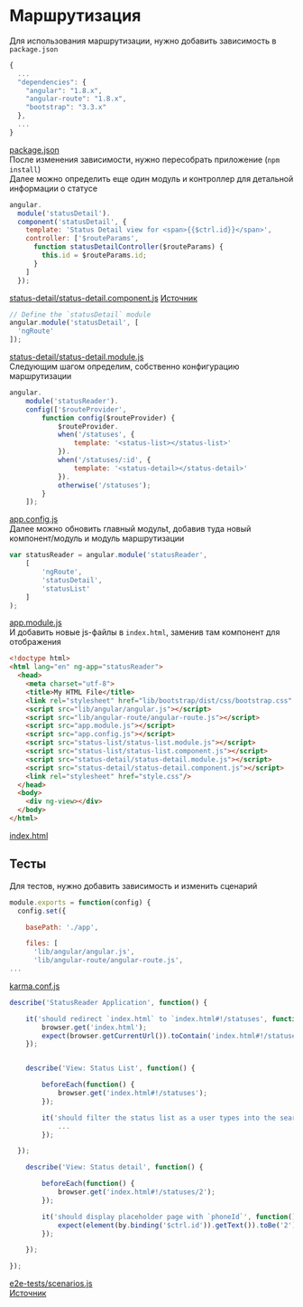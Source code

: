 # Маршрутизация
Для использования маршрутизации, нужно добавить зависимость в `package.json`
```js
{
  ...
  "dependencies": {
    "angular": "1.8.x",
    "angular-route": "1.8.x",
    "bootstrap": "3.3.x"
  },
  ...
}
```
[package.json](../examples/angular/package.json)<br/>
После изменения зависимости, нужно пересобрать приложение (`npm install`)<br/>
Далее можно определить еще один модуль и контроллер для детальной информации о статусе
```js
angular.
  module('statusDetail').
  component('statusDetail', {
    template: 'Status Detail view for <span>{{$ctrl.id}}</span>',
    controller: ['$routeParams',
      function statusDetailController($routeParams) {
        this.id = $routeParams.id;
      }
    ]
  });
```
[status-detail/status-detail.component.js](../examples/angular/app/status-detail/status-detail.component.js)
[Источник](https://code.angularjs.org/1.7.9/docs/tutorial/step_09)
```js
// Define the `statusDetail` module
angular.module('statusDetail', [
  'ngRoute'
]);
```
[status-detail/status-detail.module.js](../examples/angular/app/status-detail/status-detail.module.js)<br/>
Следующим шагом определим, собственно конфигурацию маршрутизации
```js
angular.
    module('statusReader').
    config(['$routeProvider',
        function config($routeProvider) {
            $routeProvider.
            when('/statuses', {
                template: '<status-list></status-list>'
            }).
            when('/statuses/:id', {
                template: '<status-detail></status-detail>'
            }).
            otherwise('/statuses');
        }
    ]);
```
[app.config.js](../examples/angular/app/app.config.js)<br/>
Далее можно обновить главный модульt, добавив туда новый компонент/модуль и модуль маршрутизации
```js
var statusReader = angular.module('statusReader',
    [
        'ngRoute',
        'statusDetail',
        'statusList'
    ]
);
```
[app.module.js](../examples/angular/app/app.module.js)<br/>
И добавить новые js-файлы в `index.html`, заменив там компонент для отображения
```html
<!doctype html>
<html lang="en" ng-app="statusReader">
  <head>
    <meta charset="utf-8">
    <title>My HTML File</title>
    <link rel="stylesheet" href="lib/bootstrap/dist/css/bootstrap.css" />
    <script src="lib/angular/angular.js"></script>
    <script src="lib/angular-route/angular-route.js"></script>
    <script src="app.module.js"></script>
    <script src="app.config.js"></script>
    <script src="status-list/status-list.module.js"></script>
    <script src="status-list/status-list.component.js"></script>
    <script src="status-detail/status-detail.module.js"></script>
    <script src="status-detail/status-detail.component.js"></script>
    <link rel="stylesheet" href="style.css"/>
  </head>
  <body>
    <div ng-view></div>
  </body>
</html>
```
[index.html](../examples/angular/app/index.html)<br/>

## Тесты
Для тестов, нужно добавить зависимость и изменить сценарий
```js
module.exports = function(config) {
  config.set({

    basePath: './app',

    files: [
      'lib/angular/angular.js',
      'lib/angular-route/angular-route.js',
...
```
[karma.conf.js](../examples/angular/karma.conf.js)
```js
describe('StatusReader Application', function() {

    it('should redirect `index.html` to `index.html#!/statuses', function() {
        browser.get('index.html');
        expect(browser.getCurrentUrl()).toContain('index.html#!/statuses');
    });


    describe('View: Status List', function() {

        beforeEach(function() {
            browser.get('index.html#!/statuses');
        });

        it('should filter the status list as a user types into the search box', function() {
            ...
        });

  });

    describe('View: Status detail', function() {

        beforeEach(function() {
            browser.get('index.html#!/statuses/2');
        });

        it('should display placeholder page with `phoneId`', function() {
            expect(element(by.binding('$ctrl.id')).getText()).toBe('2');
        });

    });

});
```
[e2e-tests/scenarios.js](../examples/angular/e2e-tests/scenarios.js)<br/>
[Источник](https://code.angularjs.org/1.7.9/docs/tutorial/step_09)

